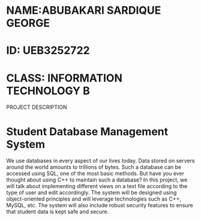# NAME:ABUBAKARI SARDIQUE GEORGE
# ID: UEB3252722
# CLASS: INFORMATION TECHNOLOGY B
PROJECT DESCRIPTION
# Student Database Management System
We use databases in every aspect of our lives today. Data stored on servers
around the world amounts to trillions of bytes. Such a database can be accessed
using SQL, one of the most basic methods. But have you ever thought about using
C++ to maintain such a database? In this project, we will talk about implementing
different views on a text file according to the type of user and edit accordingly.
The system will be designed using object-oriented principles and will leverage
technologies such as C++, MySQL, etc. The system will also include robust
security features to ensure that student data is kept safe and secure.
